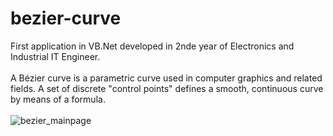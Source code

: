 # bezier-curve
First application in VB.Net developed in 2nde year of Electronics and Industrial IT Engineer.
<br><br>
A Bézier curve is a parametric curve used in computer graphics and related fields. A set of discrete "control points" defines a smooth, continuous curve by means of a formula.
<br><br>
![bezier_mainpage](https://github.com/julien-hohwald/bezier-curve/assets/122456624/4d14d3dc-5c47-47dc-9060-d098e8d32354)
